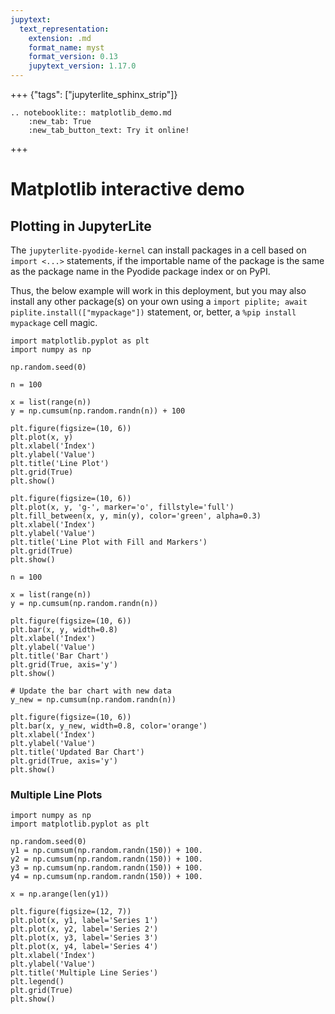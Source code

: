 ```yaml
---
jupytext:
  text_representation:
    extension: .md
    format_name: myst
    format_version: 0.13
    jupytext_version: 1.17.0
---
```



+++ {"tags": ["jupyterlite_sphinx_strip"]}

<!-- Here, we specify the NotebookLite directive from jupyterlite-sphinx:
https://jupyterlite-sphinx.readthedocs.io/en/stable/directives/notebooklite.html

This directive is used to include a JupyterLite notebook in the documentation using
the Notebook interface. We'll use the "new tab" option to create a button that will
open the JupyterLite deployment with it, and customise the button text.

The button does not contain a style by default. You may use CSS to style it as per
your needs and requirements, according to the theme used. We describe it here:
https://jupyterlite-sphinx.readthedocs.io/en/stable/directives/try_examples.html#configuration

For the purposes of this demo, we have provided a custom CSS file in the
`docs/source/_static` directory, which is included in the Sphinx build process.

If the strip_tagged_cells configuration option is set in conf.py, any cell that is
wrapped in the `jupyterlite_sphinx_strip` tag will be stripped from the final output,
so that it won't be included in the JupyterLite deployment.
-->

```{eval-rst}
.. notebooklite:: matplotlib_demo.md
    :new_tab: True
    :new_tab_button_text: Try it online!
```

+++

# Matplotlib interactive demo

## Plotting in JupyterLite

The `jupyterlite-pyodide-kernel` can install packages in a cell based on `import <...>` statements, if the importable name of the package is the same as the package name in the Pyodide package index or on PyPI.

Thus, the below example will work in this deployment, but you may also install any other package(s) on your own using a `import piplite; await piplite.install(["mypackage"])` statement, or, better, a `%pip install mypackage` cell magic.

```{code-cell}
import matplotlib.pyplot as plt
import numpy as np

np.random.seed(0)

n = 100

x = list(range(n))
y = np.cumsum(np.random.randn(n)) + 100

plt.figure(figsize=(10, 6))
plt.plot(x, y)
plt.xlabel('Index')
plt.ylabel('Value')
plt.title('Line Plot')
plt.grid(True)
plt.show()
```

```{code-cell}
plt.figure(figsize=(10, 6))
plt.plot(x, y, 'g-', marker='o', fillstyle='full')
plt.fill_between(x, y, min(y), color='green', alpha=0.3)
plt.xlabel('Index')
plt.ylabel('Value')
plt.title('Line Plot with Fill and Markers')
plt.grid(True)
plt.show()
```

```{code-cell}
n = 100

x = list(range(n))
y = np.cumsum(np.random.randn(n))

plt.figure(figsize=(10, 6))
plt.bar(x, y, width=0.8)
plt.xlabel('Index')
plt.ylabel('Value')
plt.title('Bar Chart')
plt.grid(True, axis='y')
plt.show()
```

```{code-cell}
# Update the bar chart with new data
y_new = np.cumsum(np.random.randn(n))

plt.figure(figsize=(10, 6))
plt.bar(x, y_new, width=0.8, color='orange')
plt.xlabel('Index')
plt.ylabel('Value')
plt.title('Updated Bar Chart')
plt.grid(True, axis='y')
plt.show()
```

### Multiple Line Plots

```{code-cell}
import numpy as np
import matplotlib.pyplot as plt

np.random.seed(0)
y1 = np.cumsum(np.random.randn(150)) + 100.
y2 = np.cumsum(np.random.randn(150)) + 100.
y3 = np.cumsum(np.random.randn(150)) + 100.
y4 = np.cumsum(np.random.randn(150)) + 100.

x = np.arange(len(y1))

plt.figure(figsize=(12, 7))
plt.plot(x, y1, label='Series 1')
plt.plot(x, y2, label='Series 2')
plt.plot(x, y3, label='Series 3')
plt.plot(x, y4, label='Series 4')
plt.xlabel('Index')
plt.ylabel('Value')
plt.title('Multiple Line Series')
plt.legend()
plt.grid(True)
plt.show()
```